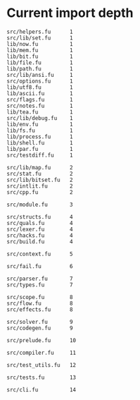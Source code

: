 # Current import depth

    src/helpers.fu      1
    src/lib/set.fu      1
    lib/now.fu          1
    lib/mem.fu          1
    lib/bit.fu          1
    lib/file.fu         1
    lib/path.fu         1
    src/lib/ansi.fu     1
    src/options.fu      1
    lib/utf8.fu         1
    lib/ascii.fu        1
    src/flags.fu        1
    src/notes.fu        1
    lib/tea.fu          1
    src/lib/debug.fu    1
    lib/env.fu          1
    lib/fs.fu           1
    lib/process.fu      1
    lib/shell.fu        1
    lib/par.fu          1
    src/testdiff.fu     1

    src/lib/map.fu      2
    src/stat.fu         2
    src/lib/bitset.fu   2
    src/intlit.fu       2
    src/cpp.fu          2

    src/module.fu       3

    src/structs.fu      4
    src/quals.fu        4
    src/lexer.fu        4
    src/hacks.fu        4
    src/build.fu        4

    src/context.fu      5

    src/fail.fu         6

    src/parser.fu       7
    src/types.fu        7

    src/scope.fu        8
    src/flow.fu         8
    src/effects.fu      8

    src/solver.fu       9
    src/codegen.fu      9

    src/prelude.fu      10

    src/compiler.fu     11

    src/test_utils.fu   12

    src/tests.fu        13

    src/cli.fu          14
